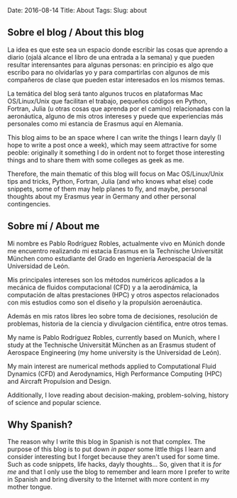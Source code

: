 Date: 2016-08-14
Title: About
Tags:
Slug: about

## Sobre el blog / About this blog

La idea es que este sea un espacio donde escribir las cosas que aprendo a diario (ojalá alcance el libro de una entrada a la semana) y que pueden resultar interensantes para algunas personas: en principio es algo que escribo para no olvidarlas yo y para compartirlas con algunos de mis compañeros de clase que pueden estar interesados en los mismos temas.

La temática del blog será tanto algunos trucos en plataformas Mac OS/Linux/Unix que facilitan el trabajo, pequeños códigos en Python, Fortran, Julia (u otras cosas que aprenda por el camino) relacionadas con la aeronáutica, alguno de mis otros intereses y puede que experiencias más personales como mi estancia de Erasmus aquí en Alemania.

This blog aims to be an space where I can write the things I learn dayly (I hope to write a post once a week), which may seem attractive for some peoble: originally it something I do in ordent not to forget those interesting things and to share them with some colleges as geek as me.

Therefore, the main thematic of this blog will focus on Mac OS/Linux/Unix tips and tricks, Python, Fortran, Julia (and who knows what else) code snippets, some of them may help planes to fly, and maybe, personal thoughts about my Erasmus year in Germany and other personal contingencies. 

## Sobre mí / About me

Mi nombre es Pablo Rodríguez Robles, actualmente vivo en Múnich donde me encuentro realizando mi estacia Erasmus en la Technische Universität München como estudiante del Grado en Ingeniería Aeroespacial de la Universidad de León.

Mis principales intereses son los métodos numéricos aplicados a la mecánica de fluidos computacional (CFD) y a la aerodinámica, la computación de altas prestaciones (HPC) y otros aspectos relacionados con mis estudios como son el diseño y la propulsión aeroenáutica.

Además en mis ratos libres leo sobre toma de decisiones, resolución de problemas, historia de la ciencia y divulgacion ciéntifica, entre otros temas.

My name is Pablo Rodríguez Robles, currently based on Munich, where I study at the Technische Universität München as an Erasmus student of Aerospace Engineering (my home university is the Universidad de León).

My main interest are numerical methods applied to Computational Fluid Dynamics (CFD) and Aerodynamics, High Performance Computing (HPC) and Aircraft Propulsion and Design.

Additionally, I love reading about decision-making, problem-solving, history of science and popular science.

## Why Spanish?

The reason why I write this blog in Spanish is not that complex. The purpose of this blog is to put down _in paper_ some little thigs I learn and consider interesting but I forget because they aren't used for some time. Such as code snippets, life hacks, dayly thoughts... So, given that it is _for me_ and that I only use the blog to remember and learn more I prefer to write in Spanish and bring diversity to the Internet with more content in my mother tongue.

